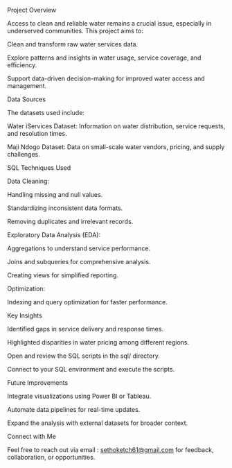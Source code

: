Project Overview

Access to clean and reliable water remains a crucial issue, especially in underserved communities. This project aims to:

Clean and transform raw water services data.

Explore patterns and insights in water usage, service coverage, and efficiency.

Support data-driven decision-making for improved water access and management.

Data Sources

The datasets used include:

Water iServices Dataset: Information on water distribution, service requests, and resolution times.

Maji Ndogo Dataset: Data on small-scale water vendors, pricing, and supply challenges.

SQL Techniques Used

Data Cleaning:

Handling missing and null values.

Standardizing inconsistent data formats.

Removing duplicates and irrelevant records.

Exploratory Data Analysis (EDA):

Aggregations to understand service performance.

Joins and subqueries for comprehensive analysis.

Creating views for simplified reporting.

Optimization:

Indexing and query optimization for faster performance.

Key Insights

Identified gaps in service delivery and response times.

Highlighted disparities in water pricing among different regions.

Open and review the SQL scripts in the sql/ directory.

Connect to your SQL environment and execute the scripts.

Future Improvements

Integrate visualizations using Power BI or Tableau.

Automate data pipelines for real-time updates.

Expand the analysis with external datasets for broader context.

Connect with Me

Feel free to reach out via email : sethoketch61@gmail.com  for feedback, collaboration, or opportunities.
